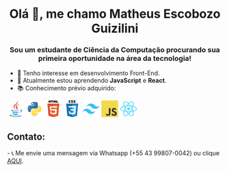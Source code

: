 <h1 align="center">Olá 👋, me chamo Matheus Escobozo Guizilini</h1>
<h3 align="center">Sou um estudante de Ciência da Computação procurando sua primeira oportunidade na área da tecnologia!</h3>

- 👀 Tenho interesse em desenvolvimento Front-End.
- 🌱 Atualmente estou aprendendo **JavaScript** e **React**.  
- 📚 Conhecimento prévio adquirido:
<div display="flex">
  <img src="https://raw.githubusercontent.com/devicons/devicon/master/icons/java/java-original.svg" alt="java" width="40" height="40" />
  <img src="https://raw.githubusercontent.com/devicons/devicon/master/icons/python/python-original.svg" alt="python" width="40" height="40"/>
  <img src="https://raw.githubusercontent.com/devicons/devicon/master/icons/html5/html5-original-wordmark.svg" alt="html5" width="40" height="40"/>
  <img src="https://raw.githubusercontent.com/devicons/devicon/master/icons/css3/css3-original-wordmark.svg" alt="css3" width="40" height="40"/>
  <img src="https://github.com/devicons/devicon/blob/master/icons/tailwindcss/tailwindcss-plain.svg" alt="tailwindcss" width="40" height="40">
  <img src="https://github.com/devicons/devicon/blob/master/icons/javascript/javascript-original.svg" alt="javascript" width="40" height="40">
  <img src="https://github.com/devicons/devicon/blob/master/icons/react/react-original.svg" alt="react" width="40" height="40" >
</div>

<h2>Contato:</h2>
- 📞 Me envie uma mensagem via Whatsapp (+55 43 99807-0042) ou clique <a href="https://wa.me/55043998070042">AQUI</a>.



<!---
- 👋 Olá, me chamo Matheus, sou estudante de Ciência da Computação na UNESPAR ! 
- 👀 Tenho interesse em desenvolvimento Front-End
- 📚 Atualmente estou aprendendo HTML, CSS E JS
- 🤗 Estou procurando novas formas de aprendizado com projetos e desenvolvimentos pessoais 
- 📞 Para me contatar basta me enviar uma mensagem via whatsapp (+5543998160480) ou me chamar pelo instagram @matheus_eg

MatheusEscobozo/MatheusEscobozo is a ✨ special ✨ repository because its `README.md` (this file) appears on your GitHub profile.
You can click the Preview link to take a look at your changes.
--->
